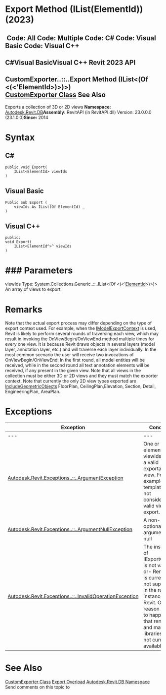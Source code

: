 # Export Method (IList(ElementId)) (2023)

﻿
 Code: All Code: Multiple Code: C# Code: Visual Basic Code: Visual C++   
---  
C#Visual BasicVisual C++
Revit 2023 API  
---  
CustomExporter..::..Export Method (IList<(Of <(<'ElementId>)>)>)  
[CustomExporter Class](d2437433-9183-cbb1-1c67-dedd86db5b5a.md "CustomExporter Class") See Also  
---  
Exports a collection of 3D or 2D views 
**Namespace:** [Autodesk.Revit.DB](87546ba7-461b-c646-cbb1-2cb8f5bff8b2.md "Autodesk.Revit.DB Namespace")**Assembly:** RevitAPI (in RevitAPI.dll) Version: 23.0.0.0 (23.1.0.0)**Since:** 2014 
# Syntax
C#  
---  
```text
public void Export(
	IList<ElementId> viewIds
)
```
  
Visual Basic  
---  
```text
Public Sub Export ( _
	viewIds As IList(Of ElementId) _
)
```
  
Visual C++  
---  
```text
public:
void Export(
	IList<ElementId^>^ viewIds
)
```
  
# ### Parameters
viewIds
    Type: System.Collections.Generic..::..IList<(Of <(<'[ElementId](44f3f7b1-3229-3404-93c9-dc5e70337dd6.md "ElementId Class")>)>)> An array of views to export 
# Remarks
Note that the actual export process may differ depending on the type of export context used. For example, when the [IModelExportContext](4309af43-f04e-4e42-2539-3fd1d64cdc6d.md "IModelExportContext Interface") is used, Revit is likely to perform several rounds of traversing each view, which may result in invoking the OnViewBegin/OnViewEnd method multiple times for every one view. It is because Revit draws objects in several layers (model layer, annotation layer, etc.) and will traverse each layer individually. In the most common scenario the user will receive two invocations of OnViewBegin/OnViewEnd: In the first round, all model entities will be received, while in the second round all text annotation elements will be received, if any present in the given view.
Note that all views in the collection must be either 3D or 2D views and they must match the exporter context.
Note that currently the only 2D view types exported are [IncludeGeometricObjects](2ce1075e-380e-01e7-6459-b7467c2a2414.md "IncludeGeometricObjects Property") FloorPlan, CeilingPlan,Elevation, Section, Detail, EngineeringPlan, AreaPlan.
# Exceptions
| Exception | Condition |
| --- | --- |
| --- | --- |
| [Autodesk.Revit.Exceptions..::..ArgumentException](2e6e4206-97a8-dd4b-df5d-4269f4bb6088.md "ArgumentException Class") | One or more elements in viewIds is not a valid exportable view. For example, templates are not considered valid views to export. |
| [Autodesk.Revit.Exceptions..::..ArgumentNullException](631e1424-60f4-929b-4e52-dda9dcd26316.md "ArgumentNullException Class") | A non-optional argument was null |
| [Autodesk.Revit.Exceptions..::..InvalidOperationException](9e715f03-3884-e539-4dd6-8d7545733adc.md "InvalidOperationException Class") | The instance of IExportContext is not valid. -or- Rendering is currently not supported in the running instance of Revit. One reason for that to happen is that rendering and material libraries are not currently available. |

# See Also
[CustomExporter Class](d2437433-9183-cbb1-1c67-dedd86db5b5a.md "CustomExporter Class")
[Export Overload](da0f2a1b-6ba3-583b-9cb6-9dcef35951bb.md "Export Method")
[Autodesk.Revit.DB Namespace](87546ba7-461b-c646-cbb1-2cb8f5bff8b2.md "Autodesk.Revit.DB Namespace")
Send comments on this topic to 
